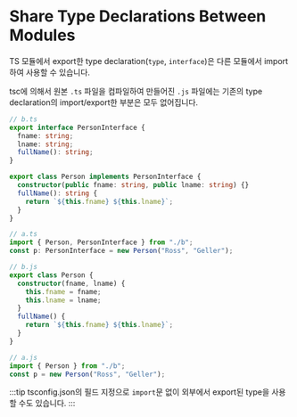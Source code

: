 # Share Type Declarations Between Modules

TS 모듈에서 export한 type declaration(`type`, `interface`)은 다른 모듈에서 import하여 사용할 수 있습니다.

tsc에 의해서 원본 `.ts` 파일을 컴파일하여 만들어진 `.js` 파일에는 기존의 type declaration의 import/export한 부분은 모두 없어집니다.

```ts
// b.ts
export interface PersonInterface {
  fname: string;
  lname: string;
  fullName(): string;
}

export class Person implements PersonInterface {
  constructor(public fname: string, public lname: string) {}
  fullName(): string {
    return `${this.fname} ${this.lname}`;
  }
}

// a.ts
import { Person, PersonInterface } from "./b";
const p: PersonInterface = new Person("Ross", "Geller");
```

```ts
// b.js
export class Person {
  constructor(fname, lname) {
    this.fname = fname;
    this.lname = lname;
  }
  fullName() {
    return `${this.fname} ${this.lname}`;
  }
}

// a.js
import { Person } from "./b";
const p = new Person("Ross", "Geller");
```

:::tip
tsconfig.json의 필드 지정으로 `import`문 없이 외부에서 export된 type을 사용할 수도 있습니다.
:::
